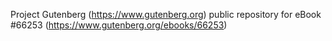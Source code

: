 Project Gutenberg (https://www.gutenberg.org) public repository for
eBook #66253 (https://www.gutenberg.org/ebooks/66253)

